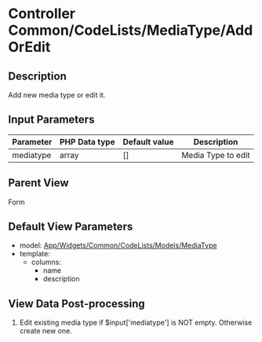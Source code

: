 # Controller Common/CodeLists/MediaType/AddOrEdit

## Description

Add new media type or edit it.

## Input Parameters

| Parameter | PHP Data type | Default value | Description        |
| --------- | ------------- | ------------- | ------------------ |
| mediatype | array         | []            | Media Type to edit |

## Parent View

Form

## Default View Parameters

* model: [App/Widgets/Common/CodeLists/Models/MediaType](../../Models/MediaType.md)
* template:
  * columns:
    * name
    * description

## View Data Post-processing

1. Edit existing media type if $input['mediatype'] is NOT empty. Otherwise create new one.